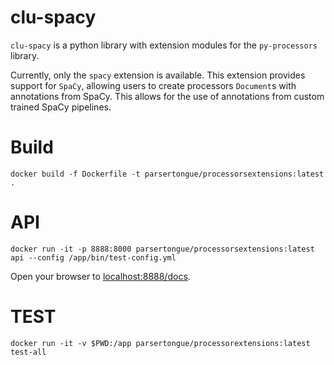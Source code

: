 # clu-spacy

```clu-spacy``` is a python library with extension modules for the ```py-processors``` library. 

Currently, only the ```spacy``` extension is available. This extension provides support for ```SpaCy```, allowing users to create processors ```Document```s with annotations from SpaCy. This allows for the use of annotations from custom trained SpaCy pipelines.

# Build

```docker build -f Dockerfile -t parsertongue/processorsextensions:latest .```

# API

```docker run -it -p 8888:8000 parsertongue/processorsextensions:latest api --config /app/bin/test-config.yml```

Open your browser to [localhost:8888/docs](http://localhost:8888/docs).

# TEST

```docker run -it -v $PWD:/app parsertongue/processorextensions:latest test-all```
